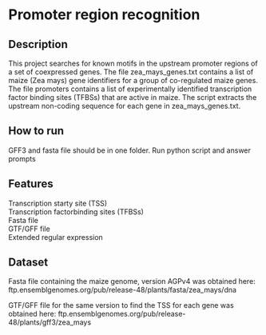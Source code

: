 # Promoter region recognition

## Description
This project searches for known motifs in the upstream promoter regions of a set of coexpressed genes. The file zea_mays_genes.txt
contains a list of maize (Zea mays) gene identifiers for a group of co-regulated maize genes. The file promoters contains a list of experimentally identified transcription factor binding sites (TFBSs) that are active in maize. The script extracts the upstream non-coding sequence for each gene in zea_mays_genes.txt.

## How to run
GFF3 and fasta file should be in one folder. 
Run python script and answer prompts

## Features
Transcription starty site (TSS)  
Transcription factorbinding sites (TFBSs)    
Fasta file  
GTF/GFF file  
Extended regular expression  

## Dataset 
Fasta file containing the maize genome, version AGPv4 was obtained here: ftp.ensemblgenomes.org/pub/release-48/plants/fasta/zea_mays/dna  

GTF/GFF file for the same version to find the TSS for each gene was obtained here:
ftp.ensemblgenomes.org/pub/release-48/plants/gff3/zea_mays

